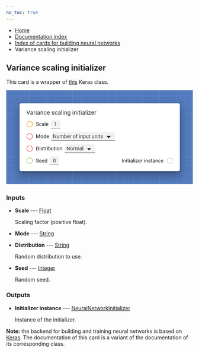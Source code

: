```yaml
---
no_toc: true
---
```


<ul class="breadcrumb">
    <li><a href="">Home</a></li>
    <li><a href="documentation">Documentation index</a></li>
    <li><a href="neural_network_cards/">Index of cards for building neural networks</a></li>
    <li>Variance scaling initializer</li>
</ul>

## Variance scaling initializer

This card is a wrapper of [this](https://keras.io/api/layers/initializers/#variancescaling-class) Keras class.

!["Variance scaling initializer" card](assets/img/neural_network_cards/initializer_VarianceScaling.png)


### Inputs


* **Scale** --- [Float](types/Float)

  Scaling factor (positive float).

* **Mode** --- [String](types/String)

  

* **Distribution** --- [String](types/String)

  Random distribution to use.

* **Seed** --- [Integer](types/Integer)

  Random seed.





### Outputs


* **Initializer instance** --- [NeuralNetworkInitializer](types/NeuralNetworkInitializer)

  Instance of the initializer.






**Note:** the backend for building and training neural networks is based on [Keras](https://keras.io/). The documentation of this card is a variant of the documentation of its corresponding class.